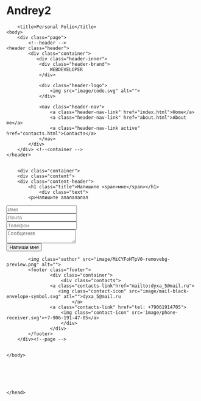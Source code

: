 # Andrey2
<!doctype html>
<html lang="en">
    <head>
        <link rel="stylesheet" href="css/style1.css">
        <meta charset="UTF-8">
        <meta name="viewport" content="width=device-width, intial-scale=1"> 
        <link rel="preconnect" href="https://fonts.gstatic.com">
<link href="https://fonts.googleapis.com/css2?family=Montserrat:wght@100;300;500;700&display=swap" rel="stylesheet">
<link rel="icon" type="image/png" href="image/1.png">
<meta name="description" content="1412515125">
<meta name="keywords" content="Создание сайтов">

        <title>Personal Folio</title>
    <body>
        <div class="page">
            <!--header -->
    <header class="header">
            <div class="container">
               <div class="header-inner">
                <div class="header-brand">
                    WEBDEVELOPER
                </div>
                
                <div class="header-logo">
                    <img src="image/code.svg" alt="">
                </div>
                
                <nav class="header-nav">
                    <a class="header-nav-link" href="index.html">Home</a>
                    <a class="header-nav-link" href="about.html">About me</a>
                    <a class="header-nav-link active" href="contacts.html">Contacts</a>
                </nav>
            </div>
        </div> <!--container -->  
    </header>
        
         
        <div class="container"> 
        <div class="content">
        <div class="content-header">
            <h1 class="title">Напишите <span>мне</span></h1>
                <div class="text">
            <p>Напишите алалалалал
</p>
            </div>
            </div>
            <form class="form" action="/" method="post">
           <div class="form-group"> <input class="input" type="text" name="Имя" placeholder="Имя"></div>
                <div class="form-group"><input class="input" type="email" placeholder="Почта" name="Почта"></div>
                <div class="form-group"><input class="input" type="tel" placeholder="Телефон" name="Телефон" ></div>
                <div class="form-group"><textarea class="textarea" name="text" placeholder="Сообщения" ></textarea></div>
                <div class="form-group">
                <button class="btn btn-full">Напиши мне</button>
                </div>
            </form>
            </div>
            
            <img class="author" src="image/MiCYFoHTpV0-removebg-preview.png" alt="">
            <footer class="footer">
                    <div class="container">
                        <div class="contacts">
                    <a class="contacts-link"href="mailto:dyxa_5@mail.ru">
                       <img class="contact-icon" src="image/mail-black-envelope-symbol.svg" atl="">dyxa_5@mail.ru
                            </a>
                    <a class="contacts-link" href="tel: +79061914705">
                        <img class="contact-icon" src='image/phone-receiver.svg'>+7-906-191-47-05</a>
                        </div>
                    </div>
            </footer>
        </div><!--page -->
        
        
    </body>
    
    
    
    
    
    
    </head>
